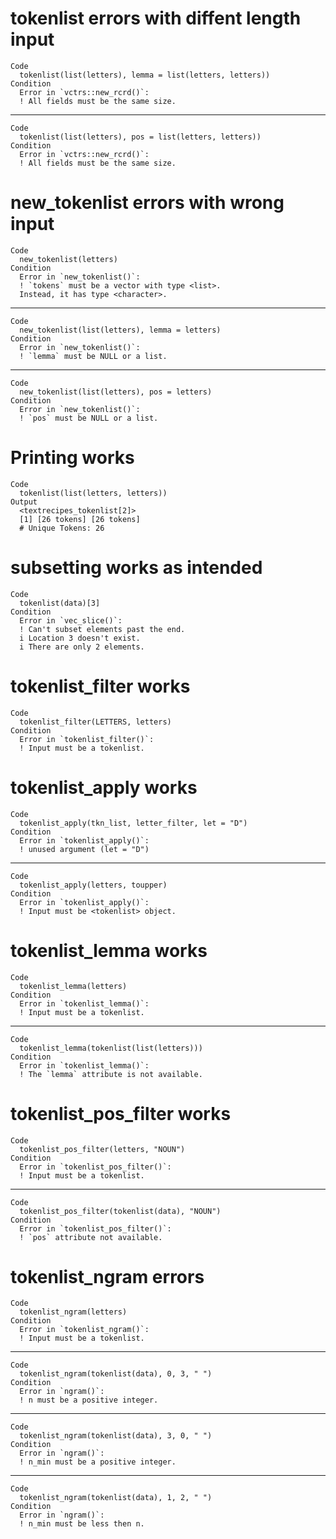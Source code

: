 # tokenlist errors with diffent length input

    Code
      tokenlist(list(letters), lemma = list(letters, letters))
    Condition
      Error in `vctrs::new_rcrd()`:
      ! All fields must be the same size.

---

    Code
      tokenlist(list(letters), pos = list(letters, letters))
    Condition
      Error in `vctrs::new_rcrd()`:
      ! All fields must be the same size.

# new_tokenlist errors with wrong input

    Code
      new_tokenlist(letters)
    Condition
      Error in `new_tokenlist()`:
      ! `tokens` must be a vector with type <list>.
      Instead, it has type <character>.

---

    Code
      new_tokenlist(list(letters), lemma = letters)
    Condition
      Error in `new_tokenlist()`:
      ! `lemma` must be NULL or a list.

---

    Code
      new_tokenlist(list(letters), pos = letters)
    Condition
      Error in `new_tokenlist()`:
      ! `pos` must be NULL or a list.

# Printing works

    Code
      tokenlist(list(letters, letters))
    Output
      <textrecipes_tokenlist[2]>
      [1] [26 tokens] [26 tokens]
      # Unique Tokens: 26

# subsetting works as intended

    Code
      tokenlist(data)[3]
    Condition
      Error in `vec_slice()`:
      ! Can't subset elements past the end.
      i Location 3 doesn't exist.
      i There are only 2 elements.

# tokenlist_filter works

    Code
      tokenlist_filter(LETTERS, letters)
    Condition
      Error in `tokenlist_filter()`:
      ! Input must be a tokenlist.

# tokenlist_apply works

    Code
      tokenlist_apply(tkn_list, letter_filter, let = "D")
    Condition
      Error in `tokenlist_apply()`:
      ! unused argument (let = "D")

---

    Code
      tokenlist_apply(letters, toupper)
    Condition
      Error in `tokenlist_apply()`:
      ! Input must be <tokenlist> object.

# tokenlist_lemma works

    Code
      tokenlist_lemma(letters)
    Condition
      Error in `tokenlist_lemma()`:
      ! Input must be a tokenlist.

---

    Code
      tokenlist_lemma(tokenlist(list(letters)))
    Condition
      Error in `tokenlist_lemma()`:
      ! The `lemma` attribute is not available.

# tokenlist_pos_filter works

    Code
      tokenlist_pos_filter(letters, "NOUN")
    Condition
      Error in `tokenlist_pos_filter()`:
      ! Input must be a tokenlist.

---

    Code
      tokenlist_pos_filter(tokenlist(data), "NOUN")
    Condition
      Error in `tokenlist_pos_filter()`:
      ! `pos` attribute not available.

# tokenlist_ngram errors

    Code
      tokenlist_ngram(letters)
    Condition
      Error in `tokenlist_ngram()`:
      ! Input must be a tokenlist.

---

    Code
      tokenlist_ngram(tokenlist(data), 0, 3, " ")
    Condition
      Error in `ngram()`:
      ! n must be a positive integer.

---

    Code
      tokenlist_ngram(tokenlist(data), 3, 0, " ")
    Condition
      Error in `ngram()`:
      ! n_min must be a positive integer.

---

    Code
      tokenlist_ngram(tokenlist(data), 1, 2, " ")
    Condition
      Error in `ngram()`:
      ! n_min must be less then n.

